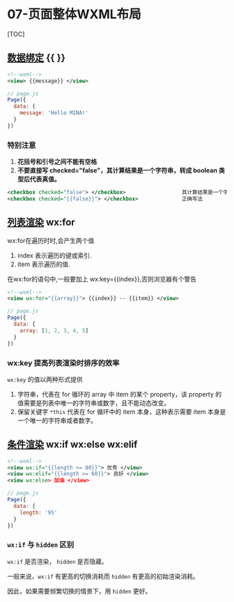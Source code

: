 # 07-页面整体WXML布局
[TOC]

## [数据绑定](https://mp.weixin.qq.com/debug/wxadoc/dev/framework/view/wxml/data.html)  {{ }}

```xml
<!--wxml-->
<view> {{message}} </view>
```

```javascript
// page.js
Page({
  data: {
    message: 'Hello MINA!'
  }
})
```

### 特别注意

1. **花括号和引号之间不能有空格**
2. **不要直接写 checked="false"，其计算结果是一个字符串，转成 boolean 类型后代表真值。**

```xml
<checkbox checked="false"> </checkbox>					其计算结果是一个字符串，转成 boolean 类型后变成了 true
<checkbox checked="{{false}}"> </checkbox>				正确写法
```

## [列表渲染](https://mp.weixin.qq.com/debug/wxadoc/dev/framework/view/wxml/list.html)  wx:for

wx:for在遍历时时,会产生两个值
1. index 表示遍历的键或索引.
2. item 表示遍历的值.

在wx:for的语句中,一般要加上 wx:key={{index}},否则浏览器有个警告
```xml
<!--wxml-->
<view wx:for="{{array}}"> {{index}} -- {{item}} </view>
```

```javascript
// page.js
Page({
  data: {
    array: [1, 2, 3, 4, 5]
  }
})
```

### wx:key   提高列表渲染时排序的效率

`wx:key` 的值以两种形式提供

1. 字符串，代表在 for 循环的 array 中 item 的某个 property，该 property 的值需要是列表中唯一的字符串或数字，且不能动态改变。
2. 保留关键字 `*this` 代表在 for 循环中的 item 本身，这种表示需要 item 本身是一个唯一的字符串或者数字。

## [条件渲染](https://mp.weixin.qq.com/debug/wxadoc/dev/framework/view/wxml/conditional.html)  wx:if   wx:else   wx:elif 

```xml
<!--wxml-->
<view wx:if="{{length >= 80}}"> 优秀 </view>
<view wx:elif="{{length >= 60}}"> 良好 </view>
<view wx:else> 加油 </view>
```

```javascript
// page.js
Page({
  data: {
    length: '95'
  }
})
```

### `wx:if` 与 `hidden` 区别

 `wx:if`  是否渲染， `hidden`  是否隐藏。

一般来说，`wx:if` 有更高的切换消耗而 `hidden` 有更高的初始渲染消耗。

因此，如果需要频繁切换的情景下，用 `hidden` 更好。